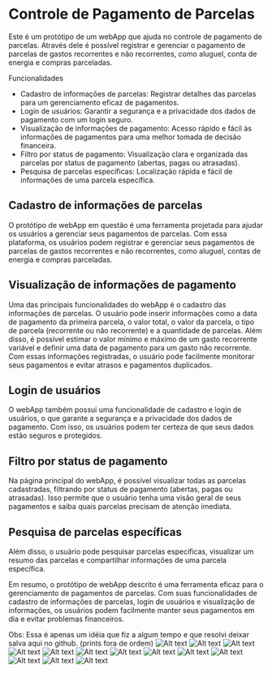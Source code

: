 # Controle de Pagamento de Parcelas

Este é um protótipo de um webApp que ajuda no controle de pagamento de parcelas. Através dele é possível registrar e gerenciar o pagamento de parcelas de gastos recorrentes e não recorrentes, como aluguel, conta de energia e compras parceladas.

Funcionalidades
* Cadastro de informações de parcelas: Registrar detalhes das parcelas para um gerenciamento eficaz de pagamentos.
* Login de usuários: Garantir a segurança e a privacidade dos dados de pagamento com um login seguro.
* Visualização de informações de pagamento: Acesso rápido e fácil às informações de pagamentos para uma melhor tomada de decisão financeira.
* Filtro por status de pagamento: Visualização clara e organizada das parcelas por status de pagamento (abertas, pagas ou atrasadas).
* Pesquisa de parcelas específicas: Localização rápida e fácil de informações de uma parcela específica.

## Cadastro de informações de parcelas
O protótipo de webApp em questão é uma ferramenta projetada para ajudar os usuários a gerenciar seus pagamentos de parcelas. Com essa plataforma, os usuários podem registrar e gerenciar seus pagamentos de parcelas de gastos recorrentes e não recorrentes, como aluguel, contas de energia e compras parceladas.

## Visualização de informações de pagamento
Uma das principais funcionalidades do webApp é o cadastro das informações de parcelas. O usuário pode inserir informações como a data de pagamento da primeira parcela, o valor total, o valor da parcela, o tipo de parcela (recorrente ou não recorrente) e a quantidade de parcelas. Além disso, é possível estimar o valor mínimo e máximo de um gasto recorrente variável e definir uma data de pagamento para um gasto não recorrente. Com essas informações registradas, o usuário pode facilmente monitorar seus pagamentos e evitar atrasos e pagamentos duplicados.

## Login de usuários
O webApp também possui uma funcionalidade de cadastro e login de usuários, o que garante a segurança e a privacidade dos dados de pagamento. Com isso, os usuários podem ter certeza de que seus dados estão seguros e protegidos.

## Filtro por status de pagamento
Na página principal do webApp, é possível visualizar todas as parcelas cadastradas, filtrando por status de pagamento (abertas, pagas ou atrasadas). Isso permite que o usuário tenha uma visão geral de seus pagamentos e saiba quais parcelas precisam de atenção imediata. 

## Pesquisa de parcelas específicas
Além disso, o usuário pode pesquisar parcelas específicas, visualizar um resumo das parcelas e compartilhar informações de uma parcela específica.

Em resumo, o protótipo de webApp descrito é uma ferramenta eficaz para o gerenciamento de pagamentos de parcelas. Com suas funcionalidades de cadastro de informações de parcelas, login de usuários e visualização de informações, os usuários podem facilmente manter seus pagamentos em dia e evitar problemas financeiros.

Obs: Essa é apenas um idéia que fiz a algum tempo e que resolvi deixar salva aqui no github.
(prints fora de ordem)
![Alt text](https://raw.githubusercontent.com/oalexandrefreire/Parcelinhas/master/Frame%201.png "")
![Alt text](https://raw.githubusercontent.com/oalexandrefreire/Parcelinhas/master/Frame%205.png "")
![Alt text](https://raw.githubusercontent.com/oalexandrefreire/Parcelinhas/master/Frame%202.png "")
![Alt text](https://raw.githubusercontent.com/oalexandrefreire/Parcelinhas/master/Frame%203.png "")
![Alt text](https://raw.githubusercontent.com/oalexandrefreire/Parcelinhas/master/Frame%204.png "")
![Alt text](https://raw.githubusercontent.com/oalexandrefreire/Parcelinhas/master/Frame%2010.png "")
![Alt text](https://raw.githubusercontent.com/oalexandrefreire/Parcelinhas/master/Frame%2011.png "")
![Alt text](https://raw.githubusercontent.com/oalexandrefreire/Parcelinhas/master/Frame%2012.png "")
![Alt text](https://raw.githubusercontent.com/oalexandrefreire/Parcelinhas/master/Frame%2013.png "")
![Alt text](https://raw.githubusercontent.com/oalexandrefreire/Parcelinhas/master/Frame%206.png "")
![Alt text](https://raw.githubusercontent.com/oalexandrefreire/Parcelinhas/master/Frame%207.png "")
![Alt text](https://raw.githubusercontent.com/oalexandrefreire/Parcelinhas/master/Frame%208.png "")
![Alt text](https://raw.githubusercontent.com/oalexandrefreire/Parcelinhas/master/Frame%209.png "")
